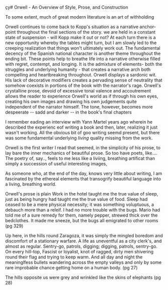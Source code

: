 çy# Orwell - An Overview of Style, Prose, and Construction

To some extent, much of great modern literature is an art of withholding
 
Orwell continues to come back to Kopp's situation as a narrative anchor-point throughout the final sections of the story. 
we are held in a constant state of suspension - will Kopp make it out or  not? At each turn there is a new opportunity 
whereby the tables might turn, but I am slowly led to the creeping realization that things won't ultimately work out. The 
fundamental decency of the Spanish national character is another theme throughout the ending bit. These points help to breathe life into a narrative otherwise filled with regret, contempt, and longing. It is the admixture of elements- both the
struggles and underlying humanity - that creates a narrative arch both compelling and heartbreaking throughout. Orwell displays a sardonic wit. His lack of decorative modifiers creates a pervading sense of neutrality that somehow coexists
in portions of the book with the narrator's rage. Orwell's crystalline prose, devoid of excessive tonal valence and 
accoutrement allows the reader to experience Orwell's world as if through his own eyes, creating his own images and drawing his
own judgements quite independent of the narrator himself. The tone, however, becomes more despeerate -- sadd and darker -- in the book's final chapters

I remember eading an interview with Yann Martel years ago wherein he described the experienc eof writing a book and then, later, realizing it just wasn't working. All the obvious bit of goo writing seemd present, but there was some fundamental underlying *living* quality missing from the work.

Orwell is the first writer I read that seemed, in the simplicity of his prose, to lay bare the inner mechanics of beautiful prose. So too have poets, like.... The poetry of, say.., feels to me less like a liviing, breathing artificat than simply a succession of useful interesting images,

As someone who, at the end of the day, knows very little about writing, I am fascinated by the ethereal elements that transogrify beautiful language into a living, breathing world.


Orwell's prose is plain
Work in the hotel taught me the true value of sleep, just as being hungry had taught me the true value of food. Sleep had ceased to be a mere physical necessity; it was something voluptuous, a debauch more than a releif. I had no more trouble with the bugs. Mario had told me of a sure remedy for them, namely pepper, strewed thick over the bedclothes. 
It made me sneeze, but the bugs all emigrated to other rooms (pg 329)

Up here, in the hills round Zaragoza, it was simply the mingled boredom and discomfort of a stationary warfare. A life as uneventful as a city clerk's, and almost as regular. Sentry-go, patrols, digging; digging, patrols, sentry-go. On every hill-top, Fascist or loyalist, knot of ragged, dirty men shivering round their flag and trying to keep warm. 
And all day and night the meaninglfess bullets wandering across the empty valleys and only by some rare improbable chance getting home on a human body. (pg 27)

The hills opposite us were grey and wrinkled like the skins of elephants (pg 28)
